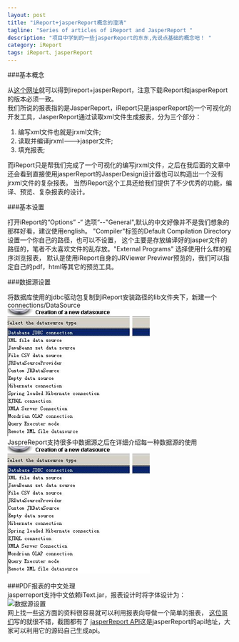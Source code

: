 ```yaml
---
layout: post
title: "iReport+jasperReport概念的澄清"
tagline: "Series of articles of iReport and JasperReport "
description: "项目中学到的一些jasperReport的东东,先说点基础的概念吧！ "
category: iReport
tags: iReport、jasperReport
---
```


###基本概念

从[这个网址][jasperReport]就可以得到ireport+jasperReport，注意下载iReport和jasperReport的版本必须一致。  
我们所说的报表指的是JasperReport，iReport只是jasperReport的一个可视化的开发工具，JasperReport通过读取xml文件生成报表，分为三个部分：  
1. 编写xml文件也就是jrxml文件;  
2. 读取并编译jrxml--->jasper文件;  
3. 填充报表;  

而iReport只是帮我们完成了一个可视化的编写jrxml文件，之后在我后面的文章中还会看到直接使用jasperReport的JasperDesign设计器也可以构造出一个没有jrxml文件的复杂报表。
当然iReport这个工具还给我们提供了不少优秀的功能，编译、预览、复杂报表的设计。  

###基本设置  

打开iReport的“Options” -“ 选项“--"General",默认的中文好像并不是我们想象的那样好看，建议使用english。
"Compiler"标签的Default Compilation Directory 设置一个你自己的路径，也可以不设置，
这个主要是存放编译好的jasper文件的路径的，笔者不太喜欢文件的乱存放。"External Programs" 选择使用什么样的程序浏览报表，
默认是使用iReport自身的JRViewer Previwer预览的，我们可以指定自己的pdf，html等其它的预览工具。

###数据源设置

将数据库使用的jdbc驱动包复制到iReport安装路径的lib文件夹下，新建一个connections/DataSource  
![数据源设置](/static/img/20130422001.jpg)  
JaspreReport支持很多中数据源之后在详细介绍每一种数据源的使用  
![数据源设置](/static/img/20130422002.jpg)  

###PDF报表的中文处理  
jasperreport支持中文依赖iText.jar，报表设计时将字体设计为：  
![数据源设置](/static/img/20130422003.png)  
网上找一些这方面的资料很容易就可以利用报表向导做一个简单的报表，
[这位哥们](http://www.blogjava.net/fastunit/archive/2008/01/16/175687.html)写的就很不错，截图都有了
[jasperReport API](http://jasperreports.sourceforge.net/api/index.html)这是jasperReport的api地址，大家可以利用它的源码自己生成api。 




[jasperReport]:http://jasperforge.org/